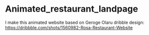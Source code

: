# Animated_restaurant_landpage
I make this animated website based on Geroge Olaru dribble design: https://dribbble.com/shots/1560982-Rosa-Restaurant-Website
